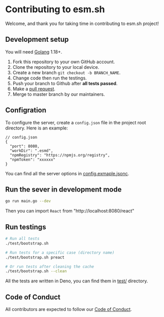 # Contributing to esm.sh

Welcome, and thank you for taking time in contributing to esm.sh project!

## Development setup

You will need [Golang](https://golang.org/) 1.18+.

1. Fork this repository to your own GitHub account.
2. Clone the repository to your local device.
3. Create a new branch `git checkout -b BRANCH_NAME`.
4. Change code then run the testings.
5. Push your branch to Github after **all tests passed**.
6. Make a [pull request](https://github.com/esm-dev/esm.sh/pulls).
7. Merge to master branch by our maintainers.

## Configration

To configure the server,  create a `config.json` file in the project root directory. Here is an example:

```jsonc
// config.json
{
  "port": 8080,
  "workDir": ".esmd",
  "npmRegistry": "https://npmjs.org/registry",
  "npmToken": "xxxxxx"
}
```

You can find all the server options in [config.exmaple.jsonc](./config.example.jsonc).

## Run the sever in development mode

```bash
go run main.go --dev
```

Then you can import `React` from "http://localhost:8080/react"

## Run testings

```bash
# Run all tests
./test/bootstrap.sh

# Run tests for a specific case (directory name)
./test/bootstrap.sh preact

# Or run tests after cleaning the cache
./test/bootstrap.sh --clean
```

All the tests are written in Deno, you can find them in [test/](./test) directory.

## Code of Conduct

All contributors are expected to follow our [Code of Conduct](CODE_OF_CONDUCT.md).

